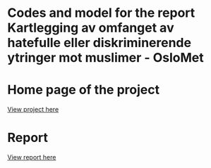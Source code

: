 # Codes and model for the report Kartlegging av omfanget av hatefulle eller diskriminerende ytringer mot muslimer - OsloMet

# Home page of the project
[View project here](https://www.oslomet.no/forskning/forskningsprosjekter/kartlegging-omfanget-hatefulle-ytringer-muslimer-norske-sosiale-medier)

# Report
[View report here](https://oda.oslomet.no/oda-xmlui/handle/11250/2992278)
